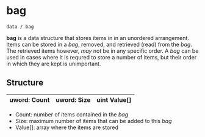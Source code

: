 bag
===
`data / bag`

**bag** is a data structure that stores items in in an unordered arrangement. Items can be stored in a *bag*, removed, and retrieved (read) from the *bag*. The retrieved items however, *may* not be in any specific order.
A *bag* can be used in cases where it is requred to store a number of items, but their order in which they are kept is unimportant.

## Structure
| uword: **Count** | uword: **Size** | uint **Value[]** |
|------------------|-----------------|------------------|
* Count: number of items contained in the *bag*
* Size: maximum number of items that can be added to this *bag*
* Value[]: array where the items are stored



